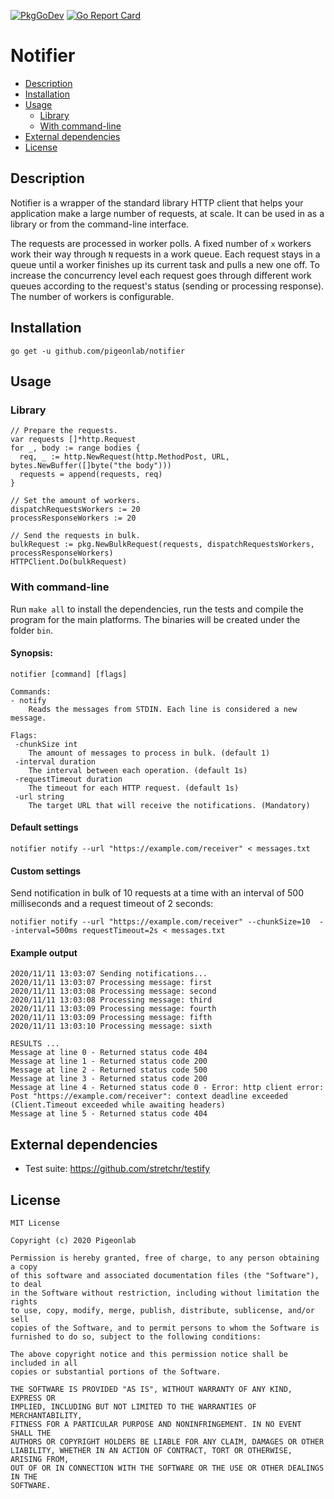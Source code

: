 [![PkgGoDev](https://pkg.go.dev/badge/pigeonlab/notifier)](https://pkg.go.dev/pigeonlab/notifier)
[![Go Report Card](https://goreportcard.com/badge/github.com/pigeonlab/notifier)](https://goreportcard.com/report/github.com/pigeonlab/notifier)
# Notifier

* [Description](#description)
* [Installation](#installation)
* [Usage](#usage)
  + [Library](#library)
  + [With command-line](#with-command-line)
* [External dependencies](#external-dependencies)
* [License](#license)

## Description
Notifier is a wrapper of the standard library HTTP client that helps your application make a large number of requests, at scale.
It can be used in as a library or from the command-line interface.

The requests are processed in worker polls. A fixed number of `x` workers work their way through `N` requests in a work queue.
Each request stays in a queue until a worker finishes up its current task and pulls a new one off.
To increase the concurrency level each request goes through different work queues according to the request's status (sending or processing response).
The number of workers is configurable.

## Installation
```
go get -u github.com/pigeonlab/notifier
```

## Usage

### Library

    // Prepare the requests.
    var requests []*http.Request  
    for _, body := range bodies {  
      req, _ := http.NewRequest(http.MethodPost, URL, bytes.NewBuffer([]byte("the body")))  
      requests = append(requests, req)  
    }  
    
    // Set the amount of workers.
    dispatchRequestsWorkers := 20
    processResponseWorkers := 20
    
    // Send the requests in bulk.  
    bulkRequest := pkg.NewBulkRequest(requests, dispatchRequestsWorkers, processResponseWorkers)  
    HTTPClient.Do(bulkRequest)

### With command-line
Run `make all` to install the dependencies, run the tests and compile the program for the main platforms.
The binaries will be created under the folder `bin`.

#### Synopsis:

    notifier [command] [flags]
    
    Commands:
    - notify
	    Reads the messages from STDIN. Each line is considered a new message.
	    
    Flags:
     -chunkSize int
        The amount of messages to process in bulk. (default 1)
     -interval duration
        The interval between each operation. (default 1s)
     -requestTimeout duration
        The timeout for each HTTP request. (default 1s)
     -url string
        The target URL that will receive the notifications. (Mandatory)

#### Default settings

    notifier notify --url "https://example.com/receiver" < messages.txt

#### Custom settings
Send notification in bulk of 10 requests at a time with an interval of 500 milliseconds and a request timeout of 2 seconds:

    notifier notify --url "https://example.com/receiver" --chunkSize=10  --interval=500ms requestTimeout=2s < messages.txt

#### Example output

    2020/11/11 13:03:07 Sending notifications...
    2020/11/11 13:03:07 Processing message: first
    2020/11/11 13:03:08 Processing message: second
    2020/11/11 13:03:08 Processing message: third
    2020/11/11 13:03:09 Processing message: fourth
    2020/11/11 13:03:09 Processing message: fifth
    2020/11/11 13:03:10 Processing message: sixth
    
    RESULTS ...
    Message at line 0 - Returned status code 404
    Message at line 1 - Returned status code 200
    Message at line 2 - Returned status code 500
    Message at line 3 - Returned status code 200
    Message at line 4 - Returned status code 0 - Error: http client error: Post "https://example.com/receiver": context deadline exceeded (Client.Timeout exceeded while awaiting headers)
    Message at line 5 - Returned status code 404

## External dependencies   
 - Test suite: https://github.com/stretchr/testify
 
## License

```
MIT License

Copyright (c) 2020 Pigeonlab

Permission is hereby granted, free of charge, to any person obtaining a copy
of this software and associated documentation files (the "Software"), to deal
in the Software without restriction, including without limitation the rights
to use, copy, modify, merge, publish, distribute, sublicense, and/or sell
copies of the Software, and to permit persons to whom the Software is
furnished to do so, subject to the following conditions:

The above copyright notice and this permission notice shall be included in all
copies or substantial portions of the Software.

THE SOFTWARE IS PROVIDED "AS IS", WITHOUT WARRANTY OF ANY KIND, EXPRESS OR
IMPLIED, INCLUDING BUT NOT LIMITED TO THE WARRANTIES OF MERCHANTABILITY,
FITNESS FOR A PARTICULAR PURPOSE AND NONINFRINGEMENT. IN NO EVENT SHALL THE
AUTHORS OR COPYRIGHT HOLDERS BE LIABLE FOR ANY CLAIM, DAMAGES OR OTHER
LIABILITY, WHETHER IN AN ACTION OF CONTRACT, TORT OR OTHERWISE, ARISING FROM,
OUT OF OR IN CONNECTION WITH THE SOFTWARE OR THE USE OR OTHER DEALINGS IN THE
SOFTWARE.
```
